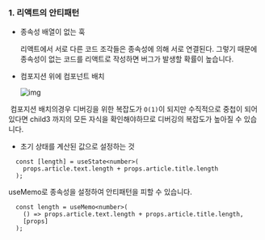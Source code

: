 ### 1. 리액트의 안티패턴

   - 종속성 배열이 없는 훅

     리액트에서 서로 다른 코드 조각들은 종속성에 의해 서로 연결된다. 그렇기 때문에 종속성이 없는 코드를 리액트로 작성하면 버그가 발생할 확률이 높습니다.

   - 컴포지션 위에 컴포넌트 배치

     ![img](https://miro.medium.com/max/1400/0*Mt4NT_k231SMWcSg.png)

​			컴포지션 배치의경우 디버깅을 위한 복잡도가 `O(1)`이 되지만 수직적으로 중첩이 되어있다면 child3 까지의 모든 자식을 확인해야하므로 디버깅의 복잡도가 높아질 수 있습니다.

- 초기 상태를 계산된 값으로  설정하는 것

```tsx
  const [length] = useState<number>(
    props.article.text.length + props.article.title.length
  ); 
```

useMemo로 종속성을 설정하여 안티패턴을 피할 수 있습니다.

```tsx
  const length = useMemo<number>(
    () => props.article.text.length + props.article.title.length,
    [props]
  );
```

